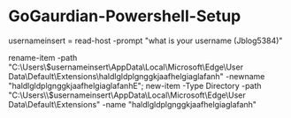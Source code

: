 # GoGaurdian-Powershell-Setup
usernameinsert = read-host -prompt "what is your username (Jblog5384)"


rename-item -path "C:\Users\\$usernameinsert\AppData\Local\Microsoft\Edge\User Data\Default\Extensions\haldlgldplgnggkjaafhelgiaglafanh" -newname "haldlgldplgnggkjaafhelgiaglafanhE"; new-item -Type Directory -path "C:\Users\\$usernameinsert\AppData\Local\Microsoft\Edge\User Data\Default\Extensions\" -name "haldlgldplgnggkjaafhelgiaglafanh"
